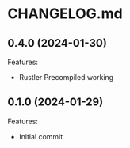# CHANGELOG.md

## 0.4.0 (2024-01-30)

Features:

  - Rustler Precompiled working


## 0.1.0 (2024-01-29)

Features:

  - Initial commit
